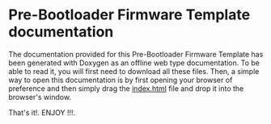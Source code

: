 # Pre-Bootloader Firmware Template documentation

The documentation provided for this Pre-Bootloader Firmware Template has been generated with Doxygen as an offline web
type documentation. To be able to read it, you will first need to download all these files. Then, a simple way to open
this documentation is by first opening your browser of preference and then simply drag the
<a href=https://github.com/Mortrack/ETX_OTA_Protocol/blob/main/Pre_Bootloader_v0.4/Pre_Bootloader_Firmware/documentation/html/index.html>index.html</a>
file and drop it into the browser's window.

That's it!. ENJOY !!!.
